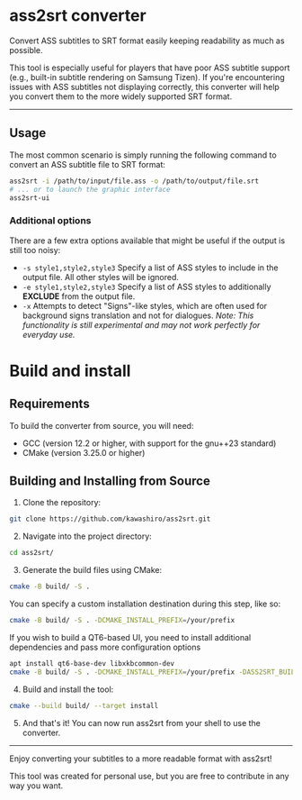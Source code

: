 # ass2srt converter

Convert ASS subtitles to SRT format easily keeping readability as much as possible.

This tool is especially useful for players that have poor ASS subtitle support (e.g., built-in subtitle rendering on Samsung Tizen).
If you're encountering issues with ASS subtitles not displaying correctly, this converter will help you convert them to the more widely supported SRT format.

---

## Usage

The most common scenario is simply running the following command to convert an ASS subtitle file to SRT format:

```bash
ass2srt -i /path/to/input/file.ass -o /path/to/output/file.srt
# ... or to launch the graphic interface
ass2srt-ui
```

### Additional options

There are a few extra options available that might be useful if the output is still too noisy:

* `-s style1,style2,style3`
Specify a list of ASS styles to include in the output file. All other styles will be ignored.
* `-e style1,style2,style3`
Specify a list of ASS styles to additionally **EXCLUDE** from the output file.
* `-x`
Attempts to detect "Signs"-like styles, which are often used for background signs translation and not for dialogues.
_Note: This functionality is still experimental and may not work perfectly for everyday use._

# Build and install

## Requirements

To build the converter from source, you will need:

* GCC (version 12.2 or higher, with support for the gnu++23 standard)
* CMake (version 3.25.0 or higher)

## Building and Installing from Source

1. Clone the repository:
```bash
git clone https://github.com/kawashiro/ass2srt.git
```
2. Navigate into the project directory:
```bash
cd ass2srt/
```
3. Generate the build files using CMake:
```bash
cmake -B build/ -S .
```
You can specify a custom installation destination during this step, like so:
```bash
cmake -B build/ -S . -DCMAKE_INSTALL_PREFIX=/your/prefix
```
If you wish to build a QT6-based UI, you need to install additional dependencies and pass more configuration options
```bash
apt install qt6-base-dev libxkbcommon-dev
cmake -B build/ -S . -DCMAKE_INSTALL_PREFIX=/your/prefix -DASS2SRT_BUILD_UI=true
```
4. Build and install the tool:
```bash
cmake --build build/ --target install
```
5. And that's it! You can now run ass2srt from your shell to use the converter.

---

Enjoy converting your subtitles to a more readable format with ass2srt!

This tool was created for personal use, but you are free to contribute in any way you want.
